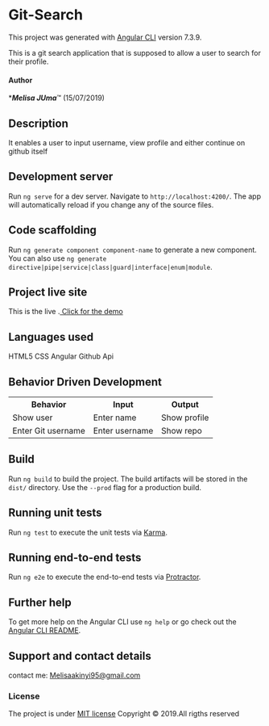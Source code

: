 # Git-Search

This project was generated with [Angular CLI](https://github.com/angular/angular-cli) version 7.3.9.

This is a git search application that is supposed to allow a user to search for their profile.

#### Author

 ****Melisa JUma***&trade; (15/07/2019)

## Description

It enables a user to input username, view profile and either continue on github itself
 
## Development server

Run `ng serve` for a dev server. Navigate to `http://localhost:4200/`. The app will automatically reload if you change any of the source files.

## Code scaffolding

Run `ng generate component component-name` to generate a new component. You can also use `ng generate directive|pipe|service|class|guard|interface|enum|module`.

## Project live site

  This is the live .[ Click for the demo](https://github.com/melisajuma/Git-Search.git)

  

## Languages used

HTML5
CSS
Angular
Github Api

## Behavior Driven Development
<table>
    <tr>
      <th>Behavior</th> 
      <th>Input</th> 
      <th>Output</th>   
    </tr>
    <tr>
        <td>Show user</td>
        <td>Enter name</td>
        <td>Show profile</td>
    </tr>
    <tr>
        <td>Enter Git username</td>
        <td>Enter username</td>
        <td>Show repo</td>
    </tr>
   
</table>


## Build

Run `ng build` to build the project. The build artifacts will be stored in the `dist/` directory. Use the `--prod` flag for a production build.

## Running unit tests

Run `ng test` to execute the unit tests via [Karma](https://karma-runner.github.io).

## Running end-to-end tests

Run `ng e2e` to execute the end-to-end tests via [Protractor](http://www.protractortest.org/).

## Further help

To get more help on the Angular CLI use `ng help` or go check out the [Angular CLI README](https://github.com/angular/angular-cli/blob/master/README.md).

## Support and contact details
contact me: Melisaakinyi95@gmail.com
### License
The project is under [MIT license](https://github.com/melisajuma/Git-Search.git)
Copyright &copy; 2019.All rigths reserved
  